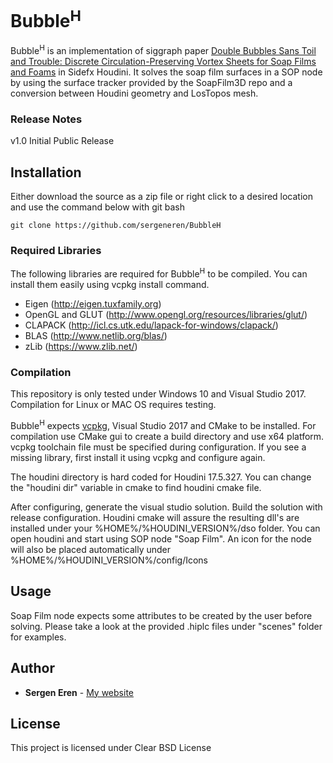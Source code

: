 # Bubble<sup>H</sup>

Bubble<sup>H</sup> is an implementation of siggraph paper [Double Bubbles Sans Toil and Trouble: Discrete Circulation-Preserving Vortex Sheets for Soap Films and Foams](http://www.cs.columbia.edu/cg/doublebubbles/) in Sidefx Houdini. It solves the soap film surfaces in a SOP node by using the surface tracker provided by the SoapFilm3D repo and a conversion between Houdini geometry and LosTopos mesh. 
 

### Release Notes

v1.0 Initial Public Release

## Installation

Either download the source as a zip file or right click to a desired location and use the command below with git bash
```
git clone https://github.com/sergeneren/BubbleH
```

### Required Libraries 

The following libraries are required for Bubble<sup>H</sup> to be compiled. You can install them easily using vcpkg install command. 

- Eigen (http://eigen.tuxfamily.org)
- OpenGL and GLUT (http://www.opengl.org/resources/libraries/glut/)
- CLAPACK (http://icl.cs.utk.edu/lapack-for-windows/clapack/)
- BLAS (http://www.netlib.org/blas/)
- zLib (https://www.zlib.net/)

### Compilation
This repository is only tested under Windows 10 and Visual Studio 2017. Compilation for Linux or MAC OS requires testing.    

Bubble<sup>H</sup> expects [vcpkg](https://github.com/Microsoft/vcpkg), Visual Studio 2017 and CMake to be installed. For compilation use CMake gui to create a build directory and use x64 platform. vcpkg toolchain file must be specified during configuration. If you see a missing library, first install it using vcpkg and configure again. 

The houdini directory is hard coded for Houdini 17.5.327. You can change the "houdini dir" variable in cmake to find houdini cmake file. 

After configuring, generate the visual studio solution. Build the solution with release configuration. Houdini cmake will assure the resulting dll's are installed under your %HOME%/%HOUDINI_VERSION%/dso folder. You can open houdini and start using SOP node "Soap Film". An icon for the node will also be placed automatically under %HOME%/%HOUDINI_VERSION%/config/Icons  


## Usage
Soap Film node expects some attributes to be created by the user before solving. Please take a look at the provided .hiplc files under "scenes" folder for examples. 


## Author

* **Sergen Eren** - [My website](https://sergeneren.com)

## License
This project is licensed under Clear BSD License 
